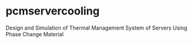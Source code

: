 # pcmservercooling

Design and Simulation of Thermal Management System of Servers Using Phase Change Material

